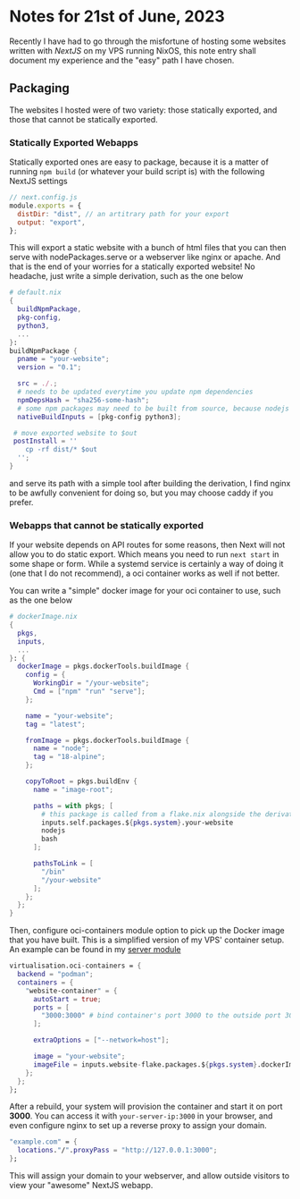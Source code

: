 # Notes for 21st of June, 2023

Recently I have had to go through the misfortune of hosting some websites
written with _NextJS_ on my VPS running NixOS, this note entry shall document my
experience and the "easy" path I have chosen.

## Packaging

The websites I hosted were of two variety: those statically exported, and those
that cannot be statically exported.

### Statically Exported Webapps

Statically exported ones are easy to package, because it is a matter of running
`npm build` (or whatever your build script is) with the following NextJS
settings

```js
// next.config.js
module.exports = {
  distDir: "dist", // an artitrary path for your export
  output: "export",
};
```

This will export a static website with a bunch of html files that you can then
serve with nodePackages.serve or a webserver like nginx or apache. And that is
the end of your worries for a statically exported website! No headache, just
write a simple derivation, such as the one below

```nix
# default.nix
{
  buildNpmPackage,
  pkg-config,
  python3,
  ...
}:
buildNpmPackage {
  pname = "your-website";
  version = "0.1";

  src = ./.;
  # needs to be updated everytime you update npm dependencies
  npmDepsHash = "sha256-some-hash";
  # some npm packages may need to be built from source, because nodejs is a *terrible* ecosystem
  nativeBuildInputs = [pkg-config python3];

 # move exported website to $out
 postInstall = ''
    cp -rf dist/* $out
  '';
}
```

and serve its path with a simple tool after building the derivation, I find
nginx to be awfully convenient for doing so, but you may choose caddy if you
prefer.

### Webapps that cannot be statically exported

If your website depends on API routes for some reasons, then Next will not allow
you to do static export. Which means you need to run `next start` in some shape
or form. While a systemd service is certainly a way of doing it (one that I do
not recommend), a oci container works as well if not better.

You can write a "simple" docker image for your oci container to use, such as the
one below

```nix
# dockerImage.nix
{
  pkgs,
  inputs,
  ...
}: {
  dockerImage = pkgs.dockerTools.buildImage {
    config = {
      WorkingDir = "/your-website";
      Cmd = ["npm" "run" "serve"];
    };

    name = "your-website";
    tag = "latest";

    fromImage = pkgs.dockerTools.buildImage {
      name = "node";
      tag = "18-alpine";
    };

    copyToRoot = pkgs.buildEnv {
      name = "image-root";

      paths = with pkgs; [
        # this package is called from a flake.nix alongside the derivation for the website
        inputs.self.packages.${pkgs.system}.your-website
        nodejs
        bash
      ];

      pathsToLink = [
        "/bin"
        "/your-website"
      ];
    };
  };
}
```

Then, configure oci-containers module option to pick up the Docker image that
you have built. This is a simplified version of my VPS' container setup. An
example can be found in my
[server module](https://github.com/NotAShelf/nyx/blob/a9e129663ac91302f2fd935351a71cbbd2832f64/modules/core/roles/server/system/services/mkm.nix)

```nix
virtualisation.oci-containers = {
  backend = "podman";
  containers = {
    "website-container" = {
      autoStart = true;
      ports = [
        "3000:3000" # bind container's port 3000 to the outside port 3000 for NextJS
      ];

      extraOptions = ["--network=host"];

      image = "your-website";
      imageFile = inputs.website-flake.packages.${pkgs.system}.dockerImage;
    };
  };
};
```

After a rebuild, your system will provision the container and start it on port
**3000**. You can access it with `your-server-ip:3000` in your browser, and even
configure nginx to set up a reverse proxy to assign your domain.

```nix
"example.com" = {
  locations."/".proxyPass = "http://127.0.0.1:3000";
};
```

This will assign your domain to your webserver, and allow outside visitors to
view your "awesome" NextJS webapp.
